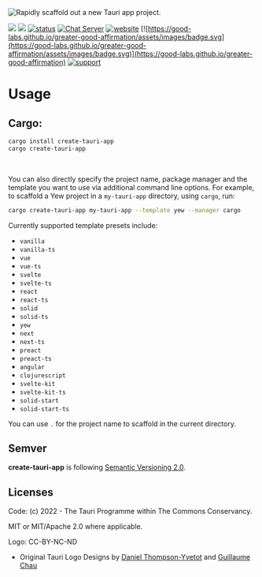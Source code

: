 <img src="https://github.com/tauri-apps/create-tauri-app/raw/dev/.github/splash.png" alt="Rapidly scaffold out a new Tauri app project." />

[![](https://img.shields.io/crates/v/create-tauri-app)](https://crates.io/crates/create-tauri-app)
[![](https://img.shields.io/npm/v/create-tauri-app.svg)](https://www.npmjs.com/package/create-tauri-app)
[![status](https://img.shields.io/badge/status-stable-blue.svg)](https://github.com/tauri-apps/tauri)
[![Chat Server](https://img.shields.io/badge/chat-discord-7289da.svg)](https://discord.gg/SpmNs4S)
[![website](https://img.shields.io/badge/website-tauri.app-purple.svg)](https://tauri.app)
[![https://good-labs.github.io/greater-good-affirmation/assets/images/badge.svg](https://good-labs.github.io/greater-good-affirmation/assets/images/badge.svg)](https://good-labs.github.io/greater-good-affirmation)
[![support](https://img.shields.io/badge/sponsor-Open%20Collective-blue.svg)](https://opencollective.com/tauri)


# Usage

## Cargo:

``` bash
cargo install create-tauri-app
cargo create-tauri-app
```

<br>

You can also directly specify the project name, package manager and the template you want to use via additional command line options. For example, to scaffold a Yew project in a `my-tauri-app` directory, using `cargo`, run:

```bash
cargo create-tauri-app my-tauri-app --template yew --manager cargo
```

Currently supported template presets include:

- `vanilla`
- `vanilla-ts`
- `vue`
- `vue-ts`
- `svelte`
- `svelte-ts`
- `react`
- `react-ts`
- `solid`
- `solid-ts`
- `yew`
- `next`
- `next-ts`
- `preact`
- `preact-ts`
- `angular`
- `clojurescript`
- `svelte-kit`
- `svelte-kit-ts`
- `solid-start`
- `solid-start-ts`

You can use `.` for the project name to scaffold in the current directory.

## Semver
**create-tauri-app** is following [Semantic Versioning 2.0](https://semver.org/).

## Licenses
Code: (c) 2022 - The Tauri Programme within The Commons Conservancy.

MIT or MIT/Apache 2.0 where applicable.

Logo: CC-BY-NC-ND
- Original Tauri Logo Designs by [Daniel Thompson-Yvetot](https://github.com/nothingismagick) and [Guillaume Chau](https://github.com/akryum)
